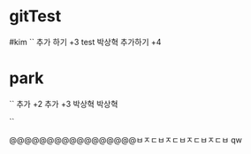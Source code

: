 # gitTest

#kim
``
추가 하기 +3
test 박상혁
추가하기 +4

# park

``
추가 +2
추가 +3
박상혁 박상혁

``

@@@@@@@@@@@@@@@@@ㅂㅈㄷㅂㅈㄷㅂㅈㄷㅂㅈㄷㅂ
qw
